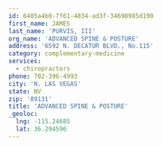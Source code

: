 ```yaml
---
id: 6405a4b0-7f61-4834-ad3f-34698985d190
first_name: JAMES
last_name: 'PURVIS, III'
org_name: 'ADVANCED SPINE & POSTURE'
address: '6592 N. DECATUR BLVD., No.115'
category: complementary-medicine
services:
  - chiropractors
phone: 702-396-4993
city: 'N. LAS VEGAS'
state: NV
zip: '89131'
title: 'ADVANCED SPINE & POSTURE'
_geoloc:
  lng: -115.24685
  lat: 36.294596
---
```

